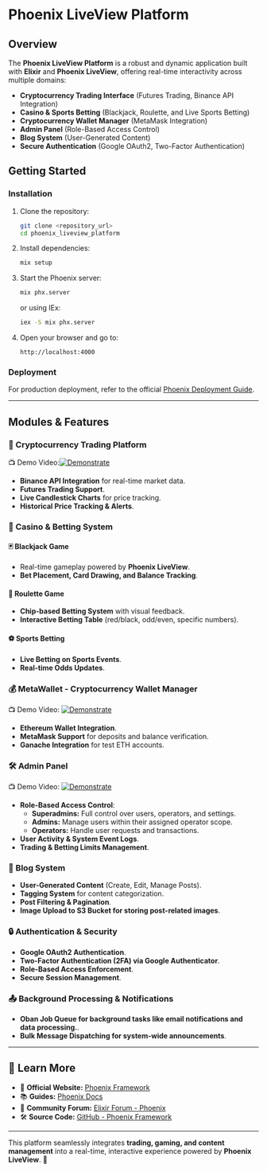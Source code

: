 # Phoenix LiveView Platform

## Overview

The **Phoenix LiveView Platform** is a robust and dynamic application built with **Elixir** and **Phoenix LiveView**, offering real-time interactivity across multiple domains:

- **Cryptocurrency Trading Interface** (Futures Trading, Binance API Integration)
- **Casino & Sports Betting** (Blackjack, Roulette, and Live Sports Betting)
- **Cryptocurrency Wallet Manager** (MetaMask Integration)
- **Admin Panel** (Role-Based Access Control)
- **Blog System** (User-Generated Content)
- **Secure Authentication** (Google OAuth2, Two-Factor Authentication)

## Getting Started

### Installation

1. Clone the repository:
   ```sh
   git clone <repository_url>
   cd phoenix_liveview_platform
   ```
2. Install dependencies:
   ```sh
   mix setup
   ```
3. Start the Phoenix server:
   ```sh
   mix phx.server
   ```
   or using IEx:
   ```sh
   iex -S mix phx.server
   ```
4. Open your browser and go to:
   ```
   http://localhost:4000
   ```

### Deployment
For production deployment, refer to the official [Phoenix Deployment Guide](https://hexdocs.pm/phoenix/deployment.html).

---

## Modules & Features

### 🚀 Cryptocurrency Trading Platform
📺 Demo Video:[![Demonstrate](https://img.youtube.com/vi/FA06pQ66yl8/maxresdefault.jpg)](https://youtu.be/FA06pQ66yl8)
- **Binance API Integration** for real-time market data.
- **Futures Trading Support**.
- **Live Candlestick Charts** for price tracking.
- **Historical Price Tracking & Alerts**.

### 🎰 Casino & Betting System
#### 🃏 Blackjack Game
- Real-time gameplay powered by **Phoenix LiveView**.
- **Bet Placement, Card Drawing, and Balance Tracking**.

#### 🎡 Roulette Game
- **Chip-based Betting System** with visual feedback.
- **Interactive Betting Table** (red/black, odd/even, specific numbers).

#### ⚽ Sports Betting
- **Live Betting on Sports Events**.
- **Real-time Odds Updates**.

### 💰 MetaWallet - Cryptocurrency Wallet Manager
📺 Demo Video: [![Demonstrate](https://img.youtube.com/vi/sS6hzllhsdA/maxresdefault.jpg)](https://youtu.be/sS6hzllhsdA)
- **Ethereum Wallet Integration**.
- **MetaMask Support** for deposits and balance verification.
- **Ganache Integration** for test ETH accounts.

### 🛠️ Admin Panel
📺 Demo Video: [![Demonstrate](https://img.youtube.com/vi/9ThEfC_mOjM/maxresdefault.jpg)](https://youtu.be/9ThEfC_mOjM)
- **Role-Based Access Control**:
  - **Superadmins:** Full control over users, operators, and settings.
  - **Admins:** Manage users within their assigned operator scope.
  - **Operators:** Handle user requests and transactions.
- **User Activity & System Event Logs**.
- **Trading & Betting Limits Management**.

### 📝 Blog System
- **User-Generated Content** (Create, Edit, Manage Posts).
- **Tagging System** for content categorization.
- **Post Filtering & Pagination**.
- **Image Upload to S3 Bucket for storing post-related images**.

### 🔒 Authentication & Security
- **Google OAuth2 Authentication**.
- **Two-Factor Authentication (2FA) via Google Authenticator**.
- **Role-Based Access Enforcement**.
- **Secure Session Management**.

### 📤 Background Processing & Notifications
- **Oban Job Queue for background tasks like email notifications and data processing.**.
- **Bulk Message Dispatching for system-wide announcements**.
---

## 📖 Learn More
- 🔗 **Official Website:** [Phoenix Framework](https://www.phoenixframework.org/)
- 📚 **Guides:** [Phoenix Docs](https://hexdocs.pm/phoenix/overview.html)
- 💬 **Community Forum:** [Elixir Forum - Phoenix](https://elixirforum.com/c/phoenix-forum/9)
- 🛠️ **Source Code:** [GitHub - Phoenix Framework](https://github.com/phoenixframework/phoenix)

---

This platform seamlessly integrates **trading, gaming, and content management** into a real-time, interactive experience powered by **Phoenix LiveView**. 🚀
